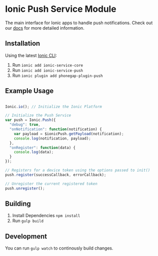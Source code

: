 # Ionic Push Service Module

The main interface for Ionic apps to handle push notifications.
Check out our [docs](http://docs.ionic.io/v1.0/docs/push-overview) for more detailed information.

## Installation

Using the latest [Ionic CLI](https://github.com/driftyco/ionic-cli):

1.  Run `ionic add ionic-service-core`
2.  Run `ionic add ionic-service-push`
3.  Run `ionic plugin add phonegap-plugin-push`

## Example Usage

```javascript

Ionic.io(); // Initialize the Ionic Platform

// Initialize the Push Service
var push = Ionic.Push({
  "debug": true,
  "onNotification": function(notification) {
    var payload = $ionicPush.getPayload(notification);
    console.log(notification, payload);
  },
  "onRegister": function(data) {
    console.log(data);
  }
});

// Registers for a device token using the options passed to init()
push.register(successCallback, errorCallback);

// Unregister the current registered token
push.unregister();
```

## Building

1. Install Dependencies `npm install`
2. Run `gulp build`

## Development

You can run `gulp watch` to continously build changes.
